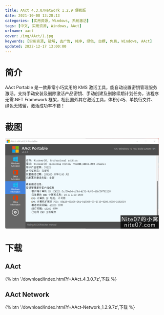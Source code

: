 ```yaml
---
title: AAct 4.3.0/Network 1.2.9 便携版
date: 2021-10-08 13:28:13
categories: [实用资源, Windows, 系统激活]
tags: [中文, 实用资源, Windows, AAct]
urlname: aact
cover: /img/AAct/1.jpg
keywords: [实用资源, 破解, 去广告, 纯净, 绿色, 白嫖, 免费, Windows, AAct]
updated: 2022-12-17 13:00:00
---
```


# 简介

AAct Portable 是一款非常小巧实用的 KMS 激活工具，能自动设置密钥管理服务激活。支持手动安装及删除激活产品密钥、手动创建及删除续期计划任务，该程序无需.NET Framework 框架，相比国外其它激活工具，体积小巧、单执行文件、绿色无残留，激活成功率不错！

# 截图

![](/img/AAct/2.png)

# 下载

## AAct

{% btn '/download/index.html?f=AAct_4.3.0.7z',下载 %}

## AAct Network

{% btn '/download/index.html?f=AAct-Network_1.2.9.7z',下载 %}
